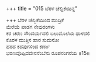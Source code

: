 +++
title = "015 ಬೆರಳ ಚೆಲ್ವಿಕೆಯಿನ್ದ"

+++
ಬೆರಳ ಚೆಲ್ವಿಕೆಯಿಂದ ಮುದ್ರಿಕೆ  
ಮೆರೆಯೆ ಪಾಡಗ ನೇವುರಂಗಳು  
ಕರ ಚರಣ ಸೌಂದರ್ಯದಲಿ ಬಲುಮೊಲೆಯ ಢಾಳದಲಿ  
ಕೊರಳ ಮುತ್ತಿನ ಹಾರ ಸುಮನೋ  
ಹರದ ಕದಪುಗಳಿಂದ ಕರ್ಣಾ  
ಭರಣವೊಪ್ಪಿದವೇನನೆಂಬೆನು ರೂಪನಂಗನೆಯ      ॥15॥